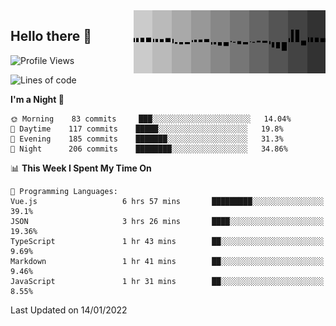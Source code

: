 <img width="307" align="right" src="https://raw.githubusercontent.com/SubZtep/SubZtep/master/assets/eq1.gif"/>

## Hello there 👋

<!--START_SECTION:waka-->
![Profile Views](http://img.shields.io/badge/Profile%20Views-1-blue)

![Lines of code](https://img.shields.io/badge/From%20Hello%20World%20I%27ve%20Written-838%20Thousand%20lines%20of%20code-blue)

**I'm a Night 🦉** 

```text
🌞 Morning    83 commits     ███░░░░░░░░░░░░░░░░░░░░░░   14.04% 
🌆 Daytime    117 commits    █████░░░░░░░░░░░░░░░░░░░░   19.8% 
🌃 Evening    185 commits    ███████░░░░░░░░░░░░░░░░░░   31.3% 
🌙 Night      206 commits    ████████░░░░░░░░░░░░░░░░░   34.86%

```


📊 **This Week I Spent My Time On** 

```text
💬 Programming Languages: 
Vue.js                   6 hrs 57 mins       █████████░░░░░░░░░░░░░░░░   39.1% 
JSON                     3 hrs 26 mins       ████░░░░░░░░░░░░░░░░░░░░░   19.36% 
TypeScript               1 hr 43 mins        ██░░░░░░░░░░░░░░░░░░░░░░░   9.69% 
Markdown                 1 hr 41 mins        ██░░░░░░░░░░░░░░░░░░░░░░░   9.46% 
JavaScript               1 hr 31 mins        ██░░░░░░░░░░░░░░░░░░░░░░░   8.55%

```


 Last Updated on 14/01/2022
<!--END_SECTION:waka-->
